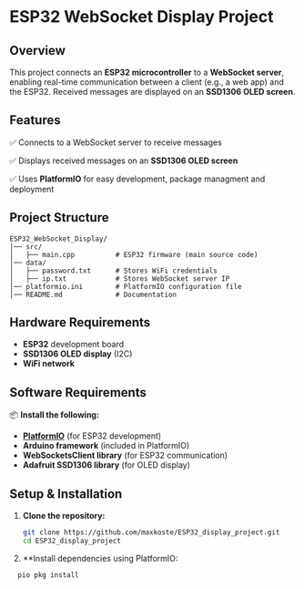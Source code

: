 # **ESP32 WebSocket Display Project**  

## **Overview**  
This project connects an **ESP32 microcontroller** to a **WebSocket server**, enabling real-time communication between a client (e.g., a web app) and the ESP32. Received messages are displayed on an **SSD1306 OLED screen**.  

## **Features**  
✅ Connects to a WebSocket server to receive messages  

✅ Displays received messages on an **SSD1306 OLED screen**  

✅ Uses **PlatformIO** for easy development, package managment and deployment  

## **Project Structure**  

```
ESP32_WebSocket_Display/
│── src/
│   ├── main.cpp          # ESP32 firmware (main source code)
│── data/
│   ├── password.txt      # Stores WiFi credentials
│   ├── ip.txt            # Stores WebSocket server IP
│── platformio.ini        # PlatformIO configuration file
│── README.md             # Documentation
```

## **Hardware Requirements**  
- **ESP32** development board
- **SSD1306 OLED display** (I2C)  
- **WiFi network**  

## **Software Requirements**  
📦 **Install the following:**  
- [**PlatformIO**](https://platformio.org/install) (for ESP32 development)  
- **Arduino framework** (included in PlatformIO)  
- **WebSocketsClient library** (for ESP32 communication)  
- **Adafruit SSD1306 library** (for OLED display)  

## **Setup & Installation**  

1. **Clone the repository:**  
   ```sh
   git clone https://github.com/maxkoste/ESP32_display_project.git
   cd ESP32_display_project

2. **Install dependencies using PlatformIO:

```sh
  pio pkg install
